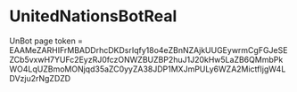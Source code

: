 # UnitedNationsBotReal
UnBot
page token = EAAMeZARHIFrMBADDrhcDKDsrIqfy18o4eZBnNZAjkUUGEywrmCgFGJeSEZCb5vxwH7YUFc2EyzRJ0fczONWZBUZBP2huJ1J20kHw5LaZB6QMmbPkWO4LqUZBmoMONjqd35aZC0yyZA38JDP1MXJmPULy6WZA2MictfIjgW4LDVzju2rNgZDZD
